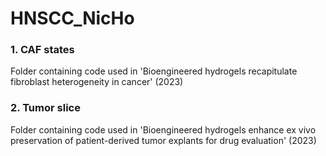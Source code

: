 # HNSCC_NicHo

### 1. CAF states
Folder containing code used in 'Bioengineered hydrogels recapitulate fibroblast heterogeneity in cancer' (2023)

### 2. Tumor slice
Folder containing code used in 'Bioengineered hydrogels enhance ex vivo preservation of patient-derived tumor explants for drug evaluation' (2023)
